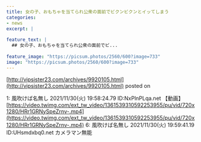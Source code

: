 ```yaml
---
title: 女の子、おもちゃを当てられ公衆の面前でビクンビクンとイッてしまう
categories:
- news
excerpt: |
  
feature_text: |
  ## 女の子、おもちゃを当てられ公衆の面前でビ...
  
feature_image: "https://picsum.photos/2560/600?image=733"
image: "https://picsum.photos/2560/600?image=733"
---
```


[http://vipsister23.com/archives/9920105.html](http://vipsister23.com/archives/9920105.html)
posted on 

<!--more-->

1: 風吹けば名無し 2021/11/30(火) 19:58:24.79 ID:NxPlnPLqa.net 【動画】[https://video.twimg.com/ext_tw_video/1361539310592253955/pu/vid/720x1280/HRr1GRNySpeZrnv-.mp4](https://video.twimg.com/ext_tw_video/1361539310592253955/pu/vid/720x1280/HRr1GRNySpeZrnv-.mp4) 6: 風吹けば名無し 2021/11/30(火) 19:59:41.19 ID:UHsmdxbq0.net カメラマン無能
